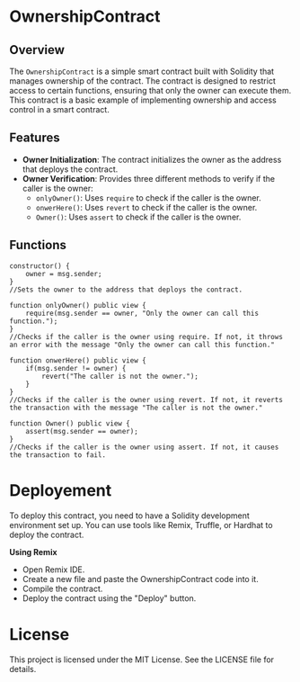 # OwnershipContract

## Overview
The `OwnershipContract` is a simple smart contract built with Solidity that manages ownership of the contract. The contract is designed to restrict access to certain functions, ensuring that only the owner can execute them. This contract is a basic example of implementing ownership and access control in a smart contract.

## Features
- **Owner Initialization**: The contract initializes the owner as the address that deploys the contract.
- **Owner Verification**: Provides three different methods to verify if the caller is the owner:
  - `onlyOwner()`: Uses `require` to check if the caller is the owner.
  - `onwerHere()`: Uses `revert` to check if the caller is the owner.
  - `Owner()`: Uses `assert` to check if the caller is the owner.

## Functions

```solidity
constructor() {
    owner = msg.sender;
}
//Sets the owner to the address that deploys the contract.

function onlyOwner() public view {
    require(msg.sender == owner, "Only the owner can call this function.");
}
//Checks if the caller is the owner using require. If not, it throws an error with the message "Only the owner can call this function."

function onwerHere() public view {
    if(msg.sender != owner) {
        revert("The caller is not the owner.");
    }
}
//Checks if the caller is the owner using revert. If not, it reverts the transaction with the message "The caller is not the owner."

function Owner() public view {
    assert(msg.sender == owner);
}
//Checks if the caller is the owner using assert. If not, it causes the transaction to fail.
```

# Deployement

To deploy this contract, you need to have a Solidity development environment set up. You can use tools like Remix, Truffle, or Hardhat to deploy the contract.

**Using Remix**
- Open Remix IDE.
- Create a new file and paste the OwnershipContract code into it.
- Compile the contract.
- Deploy the contract using the "Deploy" button.

# License

This project is licensed under the MIT License. See the LICENSE file for details.




